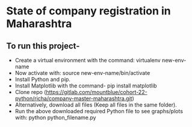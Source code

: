 # State of company registration in Maharashtra

## To run this project-
* Create a virtual environment with the command: virtualenv new-env-name
* Now activate with: source new-env-name/bin/activate
* Install Python and pip.
* Install Matplotlib with the command- pip install matplotlib
* Clone repo (https://gitlab.com/mountblue/cohort-22-python/richa/company-master-maharashtra.git)
* Alternatively, download all files (Keep all files in the same folder).
* Run the above downloaded required Python file to see graphs/plots with: python python_filename.py